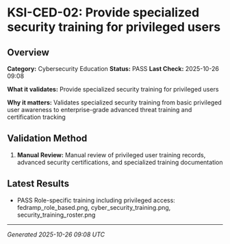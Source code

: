 # KSI-CED-02: Provide specialized security training for privileged users

## Overview

**Category:** Cybersecurity Education
**Status:** PASS
**Last Check:** 2025-10-26 09:08

**What it validates:** Provide specialized security training for privileged users

**Why it matters:** Validates specialized security training from basic privileged user awareness to enterprise-grade advanced threat training and certification tracking

## Validation Method

1. **Manual Review:** Manual review of privileged user training records, advanced security certifications, and specialized training documentation

## Latest Results

- PASS Role-specific training including privileged access: fedramp_role_based.png, cyber_security_training.png, security_training_roster.png

---
*Generated 2025-10-26 09:08 UTC*